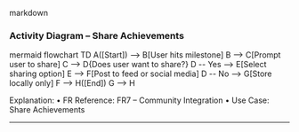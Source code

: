 markdown
### Activity Diagram – Share Achievements

mermaid
flowchart TD
    A([Start]) --> B[User hits milestone]
    B --> C[Prompt user to share]
    C --> D{Does user want to share?}
    D -- Yes --> E[Select sharing option]
    E --> F[Post to feed or social media]
    D -- No --> G[Store locally only]
    F --> H([End])
    G --> H

Explanation:
	•	FR Reference: FR7 – Community Integration
	•	Use Case: Share Achievements

---
